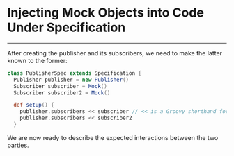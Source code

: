 # Injecting Mock Objects into Code Under Specification
----

After creating the publisher and its subscribers, we need to make the latter known to the former:

```groovy
class PublisherSpec extends Specification {
  Publisher publisher = new Publisher()
  Subscriber subscriber = Mock()
  Subscriber subscriber2 = Mock()

  def setup() {
    publisher.subscribers << subscriber // << is a Groovy shorthand for List.add()
    publisher.subscribers << subscriber2
  }
```

We are now ready to describe the expected interactions between the two parties.
